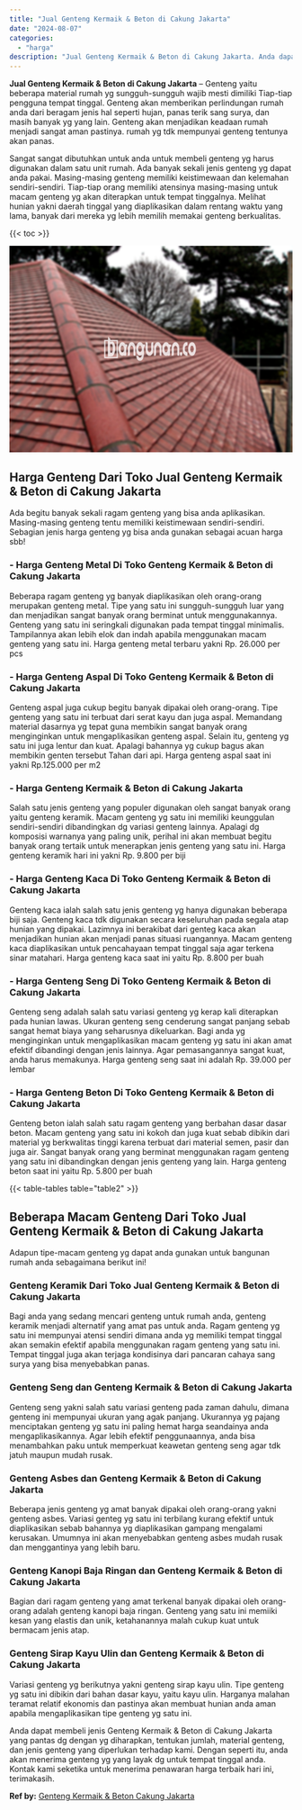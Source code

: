 ```yaml
---
title: "Jual Genteng Kermaik & Beton di Cakung Jakarta"
date: "2024-08-07"
categories: 
  - "harga"
description: "Jual Genteng Kermaik & Beton di Cakung Jakarta. Anda dapat membeli jenis Genteng Kermaik & Beton di Cakung Jakarta yang pantas dg dengan yg diharapkan, tentu..."
---
```


**Jual Genteng Kermaik & Beton di Cakung Jakarta** – Genteng yaitu beberapa material rumah yg sungguh-sungguh wajib mesti dimiliki Tiap-tiap pengguna tempat tinggal. Genteng akan memberikan perlindungan rumah anda dari beragam jenis hal seperti hujan, panas terik sang surya, dan masih banyak yg yang lain. Genteng akan menjadikan keadaan rumah menjadi sangat aman pastinya. rumah yg tdk mempunyai genteng tentunya akan panas.

Sangat sangat dibutuhkan untuk anda untuk membeli genteng yg harus digunakan dalam satu unit rumah. Ada banyak sekali jenis genteng yg dapat anda pakai. Masing-masing genteng memiliki keistimewaan dan kelemahan sendiri-sendiri. Tiap-tiap orang memiliki atensinya masing-masing untuk macam genteng yg akan diterapkan untuk tempat tinggalnya. Melihat hunian yakni daerah tinggal yang diaplikasikan dalam rentang waktu yang lama, banyak dari mereka yg lebih memilih memakai genteng berkualitas.

{{< toc >}}

![Jual Genteng Kermaik & Beton di Cakung Jakarta](/images/genteng-minimalis-murah05.png)

## Harga Genteng Dari Toko Jual Genteng Kermaik & Beton di Cakung Jakarta

Ada begitu banyak sekali ragam genteng yang bisa anda aplikasikan. Masing-masing genteng tentu memiliki keistimewaan sendiri-sendiri. Sebagian jenis harga genteng yg bisa anda gunakan sebagai acuan harga sbb!

### \- Harga Genteng Metal Di Toko Genteng Kermaik & Beton di Cakung Jakarta

Beberapa ragam genteng yg banyak diaplikasikan oleh orang-orang merupakan genteng metal. Tipe yang satu ini sungguh-sungguh luar yang dan menjadikan sangat banyak orang berminat untuk menggunakannya. Genteng yang satu ini seringkali digunakan pada tempat tinggal minimalis. Tampilannya akan lebih elok dan indah apabila menggunakan macam genteng yang satu ini. Harga genteng metal terbaru yakni Rp. 26.000 per pcs

### \- Harga Genteng Aspal Di Toko Genteng Kermaik & Beton di Cakung Jakarta

Genteng aspal juga cukup begitu banyak dipakai oleh orang-orang. Tipe genteng yang satu ini terbuat dari serat kayu dan juga aspal. Memandang material dasarnya yg tepat guna membikin sangat banyak orang menginginkan untuk mengaplikasikan genteng aspal. Selain itu, genteng yg satu ini juga lentur dan kuat. Apalagi bahannya yg cukup bagus akan membikin genten tersebut Tahan dari api. Harga genteng aspal saat ini yakni Rp.125.000 per m2

### \- Harga Genteng Kermaik & Beton di Cakung Jakarta

Salah satu jenis genteng yang populer digunakan oleh sangat banyak orang yaitu genteng keramik. Macam genteng yg satu ini memiliki keunggulan sendiri-sendiri dibandingkan dg variasi genteng lainnya. Apalagi dg komposisi warnanya yang paling unik, perihal ini akan membuat begitu banyak orang tertaik untuk menerapkan jenis genteng yang satu ini. Harga genteng keramik hari ini yakni Rp. 9.800 per biji

### \- Harga Genteng Kaca Di Toko Genteng Kermaik & Beton di Cakung Jakarta

Genteng kaca ialah salah satu jenis genteng yg hanya digunakan beberapa biji saja. Genteng kaca tdk digunakan secara keseluruhan pada segala atap hunian yang dipakai. Lazimnya ini berakibat dari genteg kaca akan menjadikan hunian akan menjadi panas situasi ruangannya. Macam genteng kaca diaplikasikan untuk pencahayaan tempat tinggal saja agar terkena sinar matahari. Harga genteng kaca saat ini yaitu Rp. 8.800 per buah

### \- Harga Genteng Seng Di Toko Genteng Kermaik & Beton di Cakung Jakarta

Genteng seng adalah salah satu variasi genteng yg kerap kali diterapkan pada hunian lawas. Ukuran genteng seng cenderung sangat panjang sebab sangat hemat biaya yang seharusnya dikeluarkan. Bagi anda yg menginginkan untuk mengaplikasikan macam genteng yg satu ini akan amat efektif dibandingi dengan jenis lainnya. Agar pemasangannya sangat kuat, anda harus memakunya. Harga genteng seng saat ini adalah Rp. 39.000 per lembar

### \- Harga Genteng Beton Di Toko Genteng Kermaik & Beton di Cakung Jakarta

Genteng beton ialah salah satu ragam genteng yang berbahan dasar dasar beton. Macam genteng yang satu ini kokoh dan juga kuat sebab dibikin dari material yg berkwalitas tinggi karena terbuat dari material semen, pasir dan juga air. Sangat banyak orang yang berminat menggunakan ragam genteng yang satu ini dibandingkan dengan jenis genteng yang lain. Harga genteng beton saat ini yaitu Rp. 5.800 per buah

{{< table-tables table="table2" >}}

## Beberapa Macam Genteng Dari Toko Jual Genteng Kermaik & Beton di Cakung Jakarta

Adapun tipe-macam genteng yg dapat anda gunakan untuk bangunan rumah anda sebagaimana berikut ini!

### Genteng Keramik Dari Toko Jual Genteng Kermaik & Beton di Cakung Jakarta

Bagi anda yang sedang mencari genteng untuk rumah anda, genteng keramik menjadi alternatif yang amat pas untuk anda. Ragam genteng yg satu ini mempunyai atensi sendiri dimana anda yg memiliki tempat tinggal akan semakin efektif apabila menggunakan ragam genteng yang satu ini. Tempat tinggal juga akan terjaga kondisinya dari pancaran cahaya sang surya yang bisa menyebabkan panas.

### Genteng Seng dan Genteng Kermaik & Beton di Cakung Jakarta

Genteng seng yakni salah satu variasi genteng pada zaman dahulu, dimana genteng ini mempunyai ukuran yang agak panjang. Ukurannya yg pajang menciptakan genteng yg satu ini paling hemat harga seandainya anda mengaplikasikannya. Agar lebih efektif penggunaannya, anda bisa menambahkan paku untuk memperkuat keawetan genteng seng agar tdk jatuh maupun mudah rusak.

### Genteng Asbes dan Genteng Kermaik & Beton di Cakung Jakarta

Beberapa jenis genteng yg amat banyak dipakai oleh orang-orang yakni genteng asbes. Variasi genteg yg satu ini terbilang kurang efektif untuk diaplikasikan sebab bahannya yg diaplikasikan gampang mengalami kerusakan. Umumnya ini akan menyebabkan genteng asbes mudah rusak dan menggantinya yang lebih baru.

### Genteng Kanopi Baja Ringan dan Genteng Kermaik & Beton di Cakung Jakarta

Bagian dari ragam genteng yang amat terkenal banyak dipakai oleh orang-orang adalah genteng kanopi baja ringan. Genteng yang satu ini memiiki kesan yang elastis dan unik, ketahanannya malah cukup kuat untuk bermacam jenis atap.

### Genteng Sirap Kayu Ulin dan Genteng Kermaik & Beton di Cakung Jakarta

Variasi genteng yg berikutnya yakni genteng sirap kayu ulin. Tipe genteng yg satu ini dibikin dari bahan dasar kayu, yaitu kayu ulin. Harganya malahan teramat relatif ekonomis dan pastinya akan membuat hunian anda aman apabila mengaplikasikan tipe genteng yg satu ini.

Anda dapat membeli jenis Genteng Kermaik & Beton di Cakung Jakarta yang pantas dg dengan yg diharapkan, tentukan jumlah, material genteng, dan jenis genteng yang diperlukan terhadap kami. Dengan seperti itu, anda akan menerima genteng yg yang layak dg untuk tempat tinggal anda. Kontak kami seketika untuk menerima penawaran harga terbaik hari ini, terimakasih.

**Ref by:**  [Genteng Kermaik & Beton  Cakung Jakarta](https://id.wikipedia.org/wiki/Genteng)
